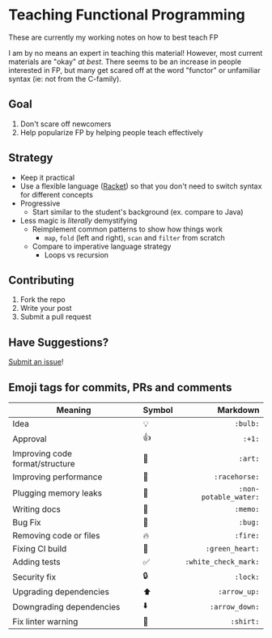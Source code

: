 # Teaching Functional Programming
These are currently my working notes on how to best teach FP

I am by no means an expert in teaching this material! However, most current
materials are "okay" _at best_. There seems to be an increase in people
interested in FP, but many get scared off at the word "functor" or unfamiliar
syntax (ie: not from the C-family).

## Goal
1. Don't scare off newcomers
2. Help popularize FP by helping people teach effectively

## Strategy
- Keep it practical
- Use a flexible language ([Racket](http://racket-lang.org)) so that you don't
need to switch syntax for different concepts
- Progressive
  - Start similar to the student's background (ex. compare to Java)
- Less magic is *literally* demystifying
  - Reimplement common patterns to show how things work
    - `map`, `fold` (left and right), `scan` and `filter` from scratch
  - Compare to imperative language strategy
    - Loops vs recursion

## Contributing
1. Fork the repo
2. Write your post
3. Submit a pull request

## Have Suggestions?
[Submit an issue](https://github.com/expede/teaching-fp/issues/new)!

## Emoji tags for commits, PRs and comments
| Meaning                         | Symbol              | Markdown              |
|---------------------------------|---------------------|----------------------:|
| Idea                            | :bulb:              | `:bulb:`              |
| Approval                        | :+1:                | `:+1:`                |
| Improving code format/structure | :art:               | `:art:`               |
| Improving performance           | :racehorse:         | `:racehorse:`         |
| Plugging memory leaks           | :non-potable_water: | `:non-potable_water:` |
| Writing docs                    | :memo:              | `:memo:`              |
| Bug Fix                         | :bug:               | `:bug:`               |
| Removing code or files          | :fire:              | `:fire:`              |
| Fixing CI build                 | :green_heart:       | `:green_heart:`       |
| Adding tests                    | :white_check_mark:  | `:white_check_mark:`  |
| Security fix                    | :lock:              | `:lock:`              |
| Upgrading dependencies          | :arrow_up:          | `:arrow_up:`          |
| Downgrading dependencies        | :arrow_down:        | `:arrow_down:`        |
| Fix linter warning              | :shirt:             | `:shirt:`             |
